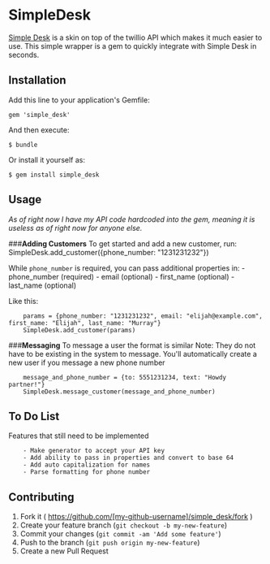 # SimpleDesk

[Simple Desk](https://www.getsimpledesk.com) is a skin on top of the twillio API which makes it much easier to use. This simple wrapper is a gem to quickly integrate with Simple Desk in seconds.

## Installation

Add this line to your application's Gemfile:

    gem 'simple_desk'

And then execute:

    $ bundle

Or install it yourself as:

    $ gem install simple_desk

## Usage
*As of right now I have my API code hardcoded into the gem, meaning it is useless as of right now for anyone else.*

###**Adding Customers**
To get started and add a new customer, run:
		SimpleDesk.add_customer({phone_number: "1231231232"})

While `phone_number` is required, you can pass additional properties in:
		- phone_number (required)
		- email (optional)
		- first_name (optional)
		- last_name (optional)

Like this:
		
		params = {phone_number: "1231231232", email: "elijah@example.com", first_name: "Elijah", last_name: "Murray"}
		SimpleDesk.add_customer(params)


###**Messaging**
To message a user the format is similar
Note: They do not have to be existing in the system to message. You'll automatically create a new user if you message a new phone number

		message_and_phone_number = {to: 5551231234, text: "Howdy partner!"}
		SimpleDesk.message_customer(message_and_phone_number)
		
## To Do List

Features that still need to be implemented

		- Make generator to accept your API key
		- Add ability to pass in properties and convert to base 64
		- Add auto capitalization for names
		- Parse formatting for phone number

## Contributing

1. Fork it ( https://github.com/[my-github-username]/simple_desk/fork )
2. Create your feature branch (`git checkout -b my-new-feature`)
3. Commit your changes (`git commit -am 'Add some feature'`)
4. Push to the branch (`git push origin my-new-feature`)
5. Create a new Pull Request
